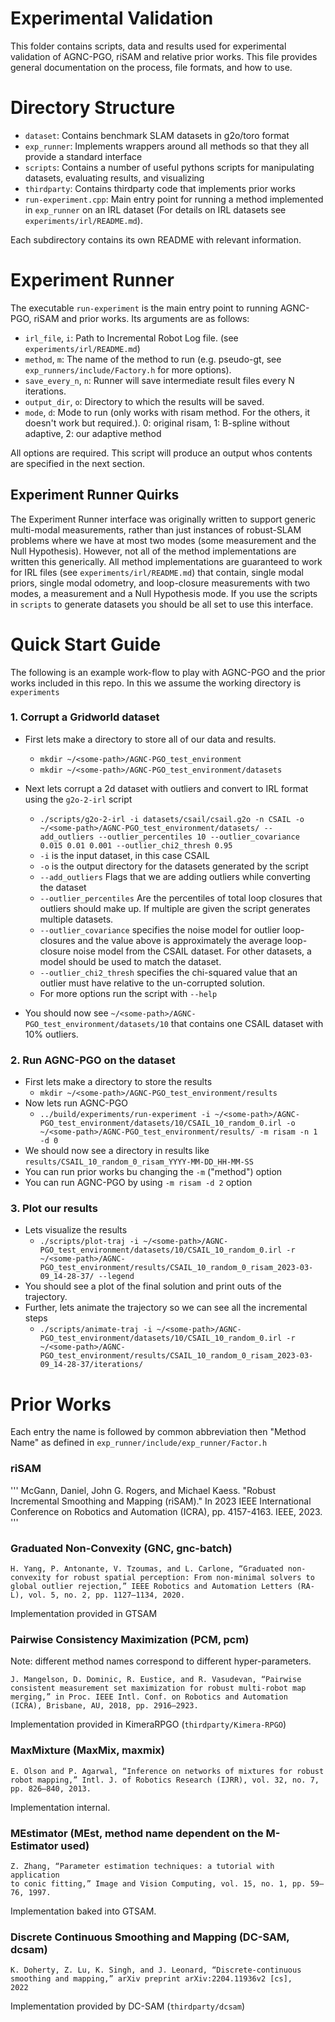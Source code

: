 # Experimental Validation

This folder contains scripts, data and results used for experimental validation of AGNC-PGO, riSAM and relative prior works.
This file provides general documentation on the process, file formats, and how to use. 

# Directory Structure
* `dataset`: Contains benchmark SLAM datasets in g2o/toro format
* `exp_runner`: Implements wrappers around all methods so that they all provide a standard interface
* `scripts`: Contains a number of useful pythons scripts for manipulating datasets, evaluating results, and visualizing
* `thirdparty`: Contains thirdparty code that implements prior works
* `run-experiment.cpp`: Main entry point for running a method implemented in `exp_runner` on an IRL dataset (For details on IRL datasets see `experiments/irl/README.md`).

Each subdirectory contains its own README with relevant information.

# Experiment Runner
The executable `run-experiment` is the main entry point to running AGNC-PGO, riSAM and prior works. Its arguments are as follows:
* `irl_file`, `i`: Path to Incremental Robot Log file. (see `experiments/irl/README.md`)
* `method`, `m`: The name of the method to run (e.g. pseudo-gt, see `exp_runners/include/Factory.h` for more options).
* `save_every_n`, `n`: Runner will save intermediate result files every N iterations.
* `output_dir`, `o`: Directory to which the results will be saved.
* `mode`, `d`: Mode to run (only works with risam method. For the others, it doesn't work but required.). 0: original risam, 1: B-spline without adaptive, 2: our adaptive method

All options are required. This script will produce an output whos contents are specified in the next section. 

## Experiment Runner Quirks
The Experiment Runner interface was originally written to support generic multi-modal measurements, rather than just instances of robust-SLAM problems where we have at most two modes (some measurement and the Null Hypothesis). However, not all of the method implementations are written this generically. All method implementations are guaranteed to work for IRL files (see `experiments/irl/README.md`) that contain, single modal priors, single modal odometry, and loop-closure measurements with two modes, a measurement and a Null Hypothesis mode. If you use the scripts in `scripts` to generate datasets you should be all set to use this interface.

# Quick Start Guide
The following is an example work-flow to play with AGNC-PGO and the prior works included in this repo. In this we assume the working directory is `experiments`

### 1. Corrupt a Gridworld dataset
* First lets make a directory to store all of our data and results. 
    * `mkdir ~/<some-path>/AGNC-PGO_test_environment`
    * `mkdir ~/<some-path>/AGNC-PGO_test_environment/datasets`
* Next lets corrupt a 2d dataset with outliers and convert to IRL format using the `g2o-2-irl` script
    * `./scripts/g2o-2-irl -i datasets/csail/csail.g2o -n CSAIL -o ~/<some-path>/AGNC-PGO_test_environment/datasets/ --add_outliers --outlier_percentiles 10 --outlier_covariance 0.015 0.01 0.001 --outlier_chi2_thresh 0.95`
    * `-i` is the input dataset, in this case CSAIL
    * `-o` is the output directory for the datasets generated by the script
    * `--add_outliers` Flags that we are adding outliers while converting the dataset
    * `--outlier_percentiles` Are the percentiles of total loop closures that outliers should make up. If multiple are given the script generates multiple datasets. 
    * `--outlier_covariance` specifies the noise model for outlier loop-closures and the value above is approximately the  average loop-closure noise model from the CSAIL dataset. For other datasets, a model should be used to match the dataset.
    * `--outlier_chi2_thresh` specifies the chi-squared value that an outlier must have relative to the un-corrupted solution.
    * For more options run the script with `--help`

* You should now see `~/<some-path>/AGNC-PGO_test_environment/datasets/10` that contains one CSAIL dataset with 10% outliers.

### 2. Run AGNC-PGO on the dataset
* First lets make a directory to store the results
    * `mkdir ~/<some-path>/AGNC-PGO_test_environment/results`
* Now lets run AGNC-PGO
    * `../build/experiments/run-experiment -i ~/<some-path>/AGNC-PGO_test_environment/datasets/10/CSAIL_10_random_0.irl -o ~/<some-path>/AGNC-PGO_test_environment/results/ -m risam -n 1 -d 0`
* We should now see a directory in results like `results/CSAIL_10_random_0_risam_YYYY-MM-DD_HH-MM-SS`
* You can run prior works bu changing the `-m` ("method") option
* You can run AGNC-PGO by using `-m risam -d 2` option

### 3. Plot our results
* Lets visualize the results
    * `./scripts/plot-traj -i ~/<some-path>/AGNC-PGO_test_environment/datasets/10/CSAIL_10_random_0.irl -r ~/<some-path>/AGNC-PGO_test_environment/results/CSAIL_10_random_0_risam_2023-03-09_14-28-37/ --legend`
* You should see a plot of the final solution and print outs of the trajectory.
* Further, lets animate the trajectory so we can see all the incremental steps
    * `./scripts/animate-traj -i ~/<some-path>/AGNC-PGO_test_environment/datasets/10/CSAIL_10_random_0.irl -r ~/<some-path>/AGNC-PGO_test_environment/results/CSAIL_10_random_0_risam_2023-03-09_14-28-37/iterations/`

# Prior Works

Each entry the name is followed by common abbreviation then "Method Name" as defined in `exp_runner/include/exp_runner/Factor.h`

### riSAM 
'''
McGann, Daniel, John G. Rogers, and Michael Kaess. "Robust Incremental
 Smoothing and Mapping (riSAM)." In 2023 IEEE International Conference 
 on Robotics and Automation (ICRA), pp. 4157-4163. IEEE, 2023.
'''

### Graduated Non-Convexity (GNC, gnc-batch)
```
H. Yang, P. Antonante, V. Tzoumas, and L. Carlone, “Graduated non-
convexity for robust spatial perception: From non-minimal solvers to
global outlier rejection,” IEEE Robotics and Automation Letters (RA-
L), vol. 5, no. 2, pp. 1127–1134, 2020.
```
Implementation provided in GTSAM

### Pairwise Consistency Maximization (PCM, pcm)
Note: different method names correspond to different hyper-parameters.
```
J. Mangelson, D. Dominic, R. Eustice, and R. Vasudevan, “Pairwise
consistent measurement set maximization for robust multi-robot map
merging,” in Proc. IEEE Intl. Conf. on Robotics and Automation
(ICRA), Brisbane, AU, 2018, pp. 2916–2923.
```
Implementation provided in KimeraRPGO (`thirdparty/Kimera-RPGO`)

### MaxMixture (MaxMix, maxmix)
```
E. Olson and P. Agarwal, “Inference on networks of mixtures for robust
robot mapping,” Intl. J. of Robotics Research (IJRR), vol. 32, no. 7,
pp. 826–840, 2013.
```
Implementation internal.

### MEstimator (MEst, method name dependent on the M-Estimator used)
```
Z. Zhang, “Parameter estimation techniques: a tutorial with application
to conic fitting,” Image and Vision Computing, vol. 15, no. 1, pp. 59–
76, 1997.
```
Implementation baked into GTSAM.

### Discrete Continuous Smoothing and Mapping (DC-SAM, dcsam)
```
K. Doherty, Z. Lu, K. Singh, and J. Leonard, “Discrete-continuous
smoothing and mapping,” arXiv preprint arXiv:2204.11936v2 [cs],
2022
```
Implementation provided by DC-SAM (`thirdparty/dcsam`)
